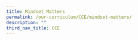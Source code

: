 ```yaml
---
title: Mindset Matters
permalink: /our-curriculum/CCE/mindset-matters/
description: ""
third_nav_title: CCE
---
```

